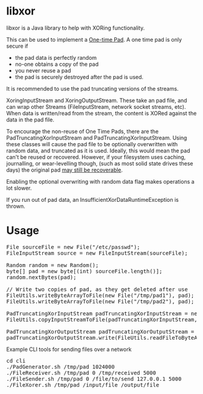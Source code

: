 libxor
======

libxor is a Java library to help with XORing functionality.

This can be used to implement a <a href="https://en.wikipedia.org/wiki/One-time_pad">One-time Pad</a>.
A one time pad is only secure if

* the pad data is perfectly random
* no-one obtains a copy of the pad
* you never reuse a pad
* the pad is securely destroyed after the pad is used.

It is recommended to use the pad truncating versions of the streams.

XoringInputStream and XoringOutputStream.
These take an pad file, and can wrap other Streams (FileInputStream, network socket streams, etc).
When data is written/read from the stream, the content is XORed against the data in the pad file.

To encourage the non-reuse of One Time Pads, there are the PadTruncatingXorInputStream and PadTruncatingXorInputStream.
Using these classes will cause the pad file to be optionally overwritten with random data, and truncated as it is used.
Ideally, this would mean the pad can't be reused or recovered.
However, if your filesystem uses caching, journalling, or wear-levelling though, (such as most solid state drives these
days) the original pad <a href="https://en.wikipedia.org/wiki/Data_erasure#Limitations">may still be recoverable</a>.

Enabling the optional overwriting with random data flag makes operations a lot slower.

If you run out of pad data, an InsufficientXorDataRuntimeException is thrown.

Usage
=====

<pre>
File sourceFile = new File("/etc/passwd");
FileInputStream source = new FileInputStream(sourceFile);

Random random = new Random();
byte[] pad = new byte[(int) sourceFile.length()];
random.nextBytes(pad);

// Write two copies of pad, as they get deleted after use
FileUtils.writeByteArrayToFile(new File("/tmp/pad1"), pad);
FileUtils.writeByteArrayToFile(new File("/tmp/pad2"), pad);

PadTruncatingXorInputStream padTruncatingXorInputStream = new PadTruncatingXorInputStream(source, new File("/tmp/pad1"), 0, true);
FileUtils.copyInputStreamToFile(padTruncatingXorInputStream, new File("/tmp/encrypted"));

PadTruncatingXorOutputStream padTruncatingXorOutputStream = new PadTruncatingXorOutputStream(new FileOutputStream("/tmp/decrypted"), new File("/tmp/pad2"), 0, true);
padTruncatingXorOutputStream.write(FileUtils.readFileToByteArray(new File("/tmp/encrypted")));
</pre>

Example CLI tools for sending files over a network
<pre>
cd cli
./PadGenerator.sh /tmp/pad 1024000
./FileReceiver.sh /tmp/pad 0 /tmp/received 5000
./FileSender.sh /tmp/pad 0 /file/to/send 127.0.0.1 5000
./FileXorer.sh /tmp/pad /input/file /output/file
</pre>
